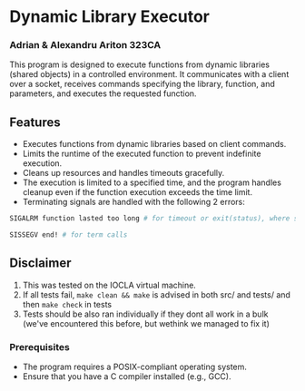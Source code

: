 # Dynamic Library Executor

### Adrian & Alexandru Ariton 323CA

This program is designed to execute functions from dynamic libraries (shared objects) in a controlled environment. It communicates with a client over a socket, receives commands specifying the library, function, and parameters, and executes the requested function. 

## Features

- Executes functions from dynamic libraries based on client commands.
- Limits the runtime of the executed function to prevent indefinite execution.
- Cleans up resources and handles timeouts gracefully.
- The execution is limited to a specified time, and the program handles cleanup even if the function execution exceeds the time limit.
- Terminating signals are handled with the following 2 errors:

```sh
SIGALRM function lasted too long # for timeout or exit(status), where status != 0
```
```sh
SISSEGV end! # for term calls
```

## Disclaimer

1. This was tested on the IOCLA virtual machine.
2. If all tests fail, `make clean && make` is advised in both src/ and tests/ and then `make check` in tests
3. Tests should be also ran individually if they dont all work in a bulk (we've encountered this before, but wethink we managed to fix it)

### Prerequisites

- The program requires a POSIX-compliant operating system.
- Ensure that you have a C compiler installed (e.g., GCC).